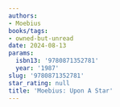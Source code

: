 ```yaml
---
authors:
- Moebius
books/tags:
- owned-but-unread
date: 2024-08-13
params:
  isbn13: '9780871352781'
  year: '1987'
slug: '9780871352781'
star_rating: null
title: 'Moebius: Upon A Star'
---
```



<!--more-->